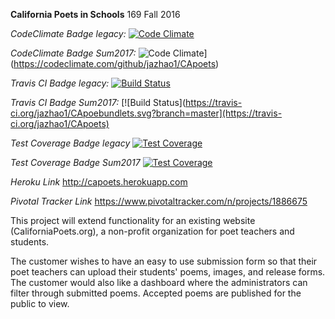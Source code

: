 **California Poets in Schools**
169 Fall 2016

*CodeClimate Badge legacy:*
[![Code Climate](https://codeclimate.com/github/linanc/CApoets/badges/gpa.svg)](https://codeclimate.com/github/linanc/CApoets)

*CodeClimate Badge Sum2017:*
![Code Climate](https://codeclimate.com/github/jazhao1/CApoet/badges/gpa.svg)](https://codeclimate.com/github/jazhao1/CApoets)

*Travis CI Badge legacy:*
[![Build Status](https://travis-ci.org/linanc/CApoets.svg?branch=master)](https://travis-ci.org/linanc/CApoets)

*Travis CI Badge Sum2017:*
[![Build Status](https://travis-ci.org/jazhao1/CApoebundlets.svg?branch=master](https://travis-ci.org/jazhao1/CApoets)


*Test Coverage Badge legacy*
[![Test Coverage](https://codeclimate.com/github/linanc/CApoets/badges/coverage.svg)](https://codeclimate.com/github/linanc/CApoets/coverage)

*Test Coverage Badge Sum2017*
[![Test Coverage](https://codeclimate.com/github/jazhao1/CApoet/badges/coverage.svg)](https://codeclimate.com/github/jazhao1/CApoet/coverage)

*Heroku Link*
http://capoets.herokuapp.com

*Pivotal Tracker Link*
https://www.pivotaltracker.com/n/projects/1886675


This project will extend functionality for an existing website (CaliforniaPoets.org),
a non-profit organization for poet teachers and students. 

The customer wishes to have an easy to use submission form so that their poet teachers can upload their students' poems, images, and release forms. 
The customer would also like a dashboard where the administrators can filter through
submitted poems. Accepted poems are published for the public to view. 